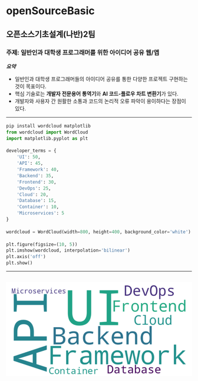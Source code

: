# openSourceBasic
## 오픈소스기초설계(나반)2팀
### 주제: 일반인과 대학생 프로그래머를 위한 아이디어 공유 웹/앱
***요약***

- 일반인과 대학생 프로그래머들의 아이디어 공유를 통한 다양한 프로젝트 구현하는 것이 목표이다.
- 핵심 기술로는 **개발자 전문용어 통역기**와 **AI 코드-플로우 차트 변환기**가 있다. 
- 개발자와 사용자 간 원활한 소통과 코드의 논리적 오류 파악이 용이하다는 장점이 있다. 
---
```python
pip install wordcloud matplotlib
from wordcloud import WordCloud
import matplotlib.pyplot as plt

developer_terms = {
    'UI': 50,
    'API': 45,
    'Framework': 40,
    'Backend': 35,
    'Frontend': 30,
    'DevOps': 25,
    'Cloud': 20,
    'Database': 15,
    'Container': 10,
    'Microservices': 5
}

wordcloud = WordCloud(width=800, height=400, background_color='white').generate_from_frequencies(developer_terms)

plt.figure(figsize=(10, 5))
plt.imshow(wordcloud, interpolation='bilinear')
plt.axis('off')  
plt.show()
```
---
![출력이미지](https://github.com/Choedayeon/openSourceBasic/blob/main/%EC%9B%8C%EB%93%9C%20%ED%81%B4%EB%9D%BC%EC%9A%B0%EB%93%9C%20%EC%9D%B4%EB%AF%B8%EC%A7%80.png?raw=true)
---
